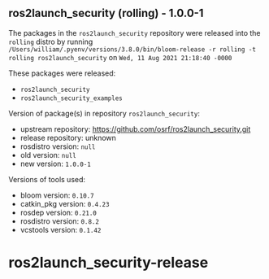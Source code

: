 ## ros2launch_security (rolling) - 1.0.0-1

The packages in the `ros2launch_security` repository were released into the `rolling` distro by running `/Users/william/.pyenv/versions/3.8.0/bin/bloom-release -r rolling -t rolling ros2launch_security` on `Wed, 11 Aug 2021 21:18:40 -0000`

These packages were released:
- `ros2launch_security`
- `ros2launch_security_examples`

Version of package(s) in repository `ros2launch_security`:

- upstream repository: https://github.com/osrf/ros2launch_security.git
- release repository: unknown
- rosdistro version: `null`
- old version: `null`
- new version: `1.0.0-1`

Versions of tools used:

- bloom version: `0.10.7`
- catkin_pkg version: `0.4.23`
- rosdep version: `0.21.0`
- rosdistro version: `0.8.2`
- vcstools version: `0.1.42`


# ros2launch_security-release